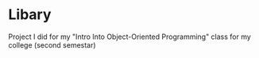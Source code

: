 # Libary
Project I did for my "Intro Into Object-Oriented Programming" class for my college (second semestar)
